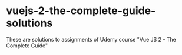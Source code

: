 # vuejs-2-the-complete-guide-solutions
These are solutions to assignments of Udemy course "Vue JS 2 - The Complete Guide"
